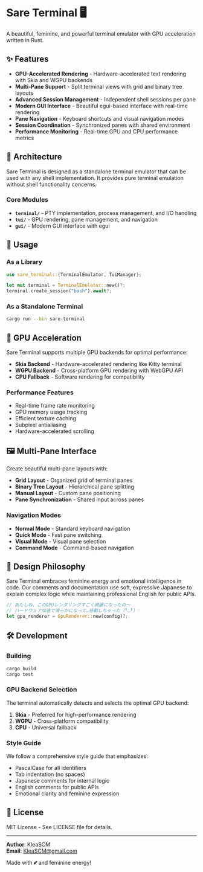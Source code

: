 # Sare Terminal 🖥️

A beautiful, feminine, and powerful terminal emulator with GPU acceleration written in Rust.

## ✨ Features

- **GPU-Accelerated Rendering** - Hardware-accelerated text rendering with Skia and WGPU backends
- **Multi-Pane Support** - Split terminal views with grid and binary tree layouts
- **Advanced Session Management** - Independent shell sessions per pane
- **Modern GUI Interface** - Beautiful egui-based interface with real-time rendering
- **Pane Navigation** - Keyboard shortcuts and visual navigation modes
- **Session Coordination** - Synchronized panes with shared environment
- **Performance Monitoring** - Real-time GPU and CPU performance metrics

## 🎯 Architecture

Sare Terminal is designed as a standalone terminal emulator that can be used with any shell implementation. It provides pure terminal emulation without shell functionality concerns.

### Core Modules

- **`terminal/`** - PTY implementation, process management, and I/O handling
- **`tui/`** - GPU rendering, pane management, and navigation
- **`gui/`** - Modern GUI interface with egui

## 🚀 Usage

### As a Library

```rust
use sare_terminal::{TerminalEmulator, TuiManager};

let mut terminal = TerminalEmulator::new()?;
terminal.create_session("bash").await?;
```

### As a Standalone Terminal

```bash
cargo run --bin sare-terminal
```

## 🎨 GPU Acceleration

Sare Terminal supports multiple GPU backends for optimal performance:

- **Skia Backend** - Hardware-accelerated rendering like Kitty terminal
- **WGPU Backend** - Cross-platform GPU rendering with WebGPU API
- **CPU Fallback** - Software rendering for compatibility

### Performance Features

- Real-time frame rate monitoring
- GPU memory usage tracking
- Efficient texture caching
- Subpixel antialiasing
- Hardware-accelerated scrolling

## 🖼️ Multi-Pane Interface

Create beautiful multi-pane layouts with:

- **Grid Layout** - Organized grid of terminal panes
- **Binary Tree Layout** - Hierarchical pane splitting
- **Manual Layout** - Custom pane positioning
- **Pane Synchronization** - Shared input across panes

### Navigation Modes

- **Normal Mode** - Standard keyboard navigation
- **Quick Mode** - Fast pane switching
- **Visual Mode** - Visual pane selection
- **Command Mode** - Command-based navigation

## 💖 Design Philosophy

Sare Terminal embraces feminine energy and emotional intelligence in code. Our comments and documentation use soft, expressive Japanese to explain complex logic while maintaining professional English for public APIs.

```rust
// あたしね、このGPUレンダリングすごく綺麗になったの〜
// ハードウェア加速で滑らかになって…感動しちゃった（╹◡╹）♡
let gpu_renderer = GpuRenderer::new(config)?;
```

## 🛠️ Development

### Building

```bash
cargo build
cargo test
```

### GPU Backend Selection

The terminal automatically detects and selects the optimal GPU backend:

1. **Skia** - Preferred for high-performance rendering
2. **WGPU** - Cross-platform compatibility
3. **CPU** - Universal fallback

### Style Guide

We follow a comprehensive style guide that emphasizes:
- PascalCase for all identifiers
- Tab indentation (no spaces)
- Japanese comments for internal logic
- English comments for public APIs
- Emotional clarity and feminine expression

## 📝 License

MIT License - See LICENSE file for details.

---

**Author**: KleaSCM  
**Email**: KleaSCM@gmail.com

Made with 💕 and feminine energy!

